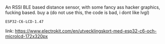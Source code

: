 
An RSSI BLE based distance sensor, with some fancy ass hacker graphics, fucking based. buy a 
(do not use this, the code is bad, i dont like lvgl)
```
ESP32-C6-LCD-1.47
```
link: https://www.electrokit.com/en/utvecklingskort-med-esp32-c6-och-microlcd-172x320px

